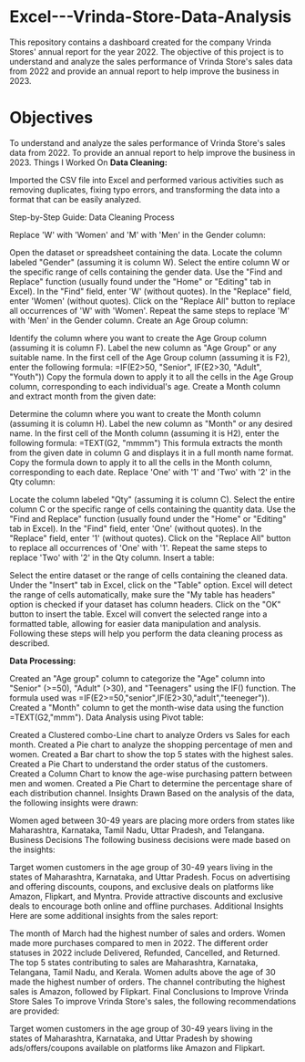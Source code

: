# Excel---Vrinda-Store-Data-Analysis
This repository contains a dashboard created for the company Vrinda Stores' annual report for the year 2022. The objective of this project is to understand and analyze the sales performance of Vrinda Store's sales data from 2022 and provide an annual report to help improve the business in 2023.

# Objectives
To understand and analyze the sales performance of Vrinda Store's sales data from 2022.
To provide an annual report to help improve the business in 2023.
Things I Worked On
**Data Cleaning:**

Imported the CSV file into Excel and performed various activities such as removing duplicates, fixing typo errors, and transforming the data into a format that can be easily analyzed.

Step-by-Step Guide: Data Cleaning Process

Replace 'W' with 'Women' and 'M' with 'Men' in the Gender column:

Open the dataset or spreadsheet containing the data.
Locate the column labeled "Gender" (assuming it is column W).
Select the entire column W or the specific range of cells containing the gender data.
Use the "Find and Replace" function (usually found under the "Home" or "Editing" tab in Excel).
In the "Find" field, enter 'W' (without quotes).
In the "Replace" field, enter 'Women' (without quotes).
Click on the "Replace All" button to replace all occurrences of 'W' with 'Women'.
Repeat the same steps to replace 'M' with 'Men' in the Gender column.
Create an Age Group column:

Identify the column where you want to create the Age Group column (assuming it is column F).
Label the new column as "Age Group" or any suitable name.
In the first cell of the Age Group column (assuming it is F2), enter the following formula:
=IF(E2>50, "Senior", IF(E2>30, "Adult", "Youth"))
Copy the formula down to apply it to all the cells in the Age Group column, corresponding to each individual's age.
Create a Month column and extract month from the given date:

Determine the column where you want to create the Month column (assuming it is column H).
Label the new column as "Month" or any desired name.
In the first cell of the Month column (assuming it is H2), enter the following formula:
=TEXT(G2, "mmmm")
This formula extracts the month from the given date in column G and displays it in a full month name format.
Copy the formula down to apply it to all the cells in the Month column, corresponding to each date.
Replace 'One' with '1' and 'Two' with '2' in the Qty column:

Locate the column labeled "Qty" (assuming it is column C).
Select the entire column C or the specific range of cells containing the quantity data.
Use the "Find and Replace" function (usually found under the "Home" or "Editing" tab in Excel).
In the "Find" field, enter 'One' (without quotes).
In the "Replace" field, enter '1' (without quotes).
Click on the "Replace All" button to replace all occurrences of 'One' with '1'.
Repeat the same steps to replace 'Two' with '2' in the Qty column.
Insert a table:

Select the entire dataset or the range of cells containing the cleaned data.
Under the "Insert" tab in Excel, click on the "Table" option.
Excel will detect the range of cells automatically, make sure the "My table has headers" option is checked if your dataset has column headers.
Click on the "OK" button to insert the table.
Excel will convert the selected range into a formatted table, allowing for easier data manipulation and analysis.
Following these steps will help you perform the data cleaning process as described.

**Data Processing:**

Created an "Age group" column to categorize the "Age" column into "Senior" (>=50), "Adult" (>30), and "Teenagers" using the IF() function. The formula used was =IF(E2>=50,"senior",IF(E2>30,"adult","teeneger")).
Created a "Month" column to get the month-wise data using the function =TEXT(G2,"mmm").
Data Analysis using Pivot table:

Created a Clustered combo-Line chart to analyze Orders vs Sales for each month.
Created a Pie chart to analyze the shopping percentage of men and women.
Created a Bar chart to show the top 5 states with the highest sales.
Created a Pie Chart to understand the order status of the customers.
Created a Column Chart to know the age-wise purchasing pattern between men and women.
Created a Pie Chart to determine the percentage share of each distribution channel.
Insights Drawn
Based on the analysis of the data, the following insights were drawn:

Women aged between 30-49 years are placing more orders from states like Maharashtra, Karnataka, Tamil Nadu, Uttar Pradesh, and Telangana.
Business Decisions
The following business decisions were made based on the insights:

Target women customers in the age group of 30-49 years living in the states of Maharashtra, Karnataka, and Uttar Pradesh.
Focus on advertising and offering discounts, coupons, and exclusive deals on platforms like Amazon, Flipkart, and Myntra.
Provide attractive discounts and exclusive deals to encourage both online and offline purchases.
Additional Insights
Here are some additional insights from the sales report:

The month of March had the highest number of sales and orders.
Women made more purchases compared to men in 2022.
The different order statuses in 2022 include Delivered, Refunded, Cancelled, and Returned.
The top 5 states contributing to sales are Maharashtra, Karnataka, Telangana, Tamil Nadu, and Kerala.
Women adults above the age of 30 made the highest number of orders.
The channel contributing the highest sales is Amazon, followed by Flipkart.
Final Conclusions to Improve Vrinda Store Sales
To improve Vrinda Store's sales, the following recommendations are provided:

Target women customers in the age group of 30-49 years living in the states of Maharashtra, Karnataka, and Uttar Pradesh by showing ads/offers/coupons available on platforms like Amazon and Flipkart.
